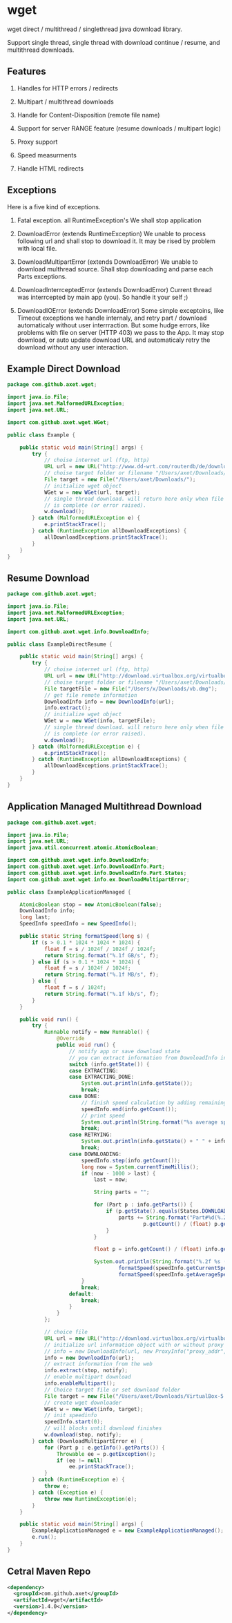 # wget

wget direct / multithread / singlethread java download library.

Support single thread, single thread with download continue / resume, and multithread downloads.

## Features

1) Handles for HTTP errors / redirects

2) Multipart / multithread downloads

3) Handle for Content-Disposition (remote file name)

4) Support for server RANGE feature (resume downloads / multipart logic)

5) Proxy support

6) Speed measurments

7) Handle HTML redirects

## Exceptions

Here is a five kind of exceptions.

1) Fatal exception. all RuntimeException's
  We shall stop application

2) DownloadError (extends RuntimeException)
  We unable to process following url and shall stop to download it. It may be rised by problem with local file.

3) DownloadMultipartError (extends DownloadError)
  We unable to download multhread source. Shall stop downloading and parse each Parts exceptions.

4) DownloadInterrceptedError (extends DownloadError)
  Current thread was interrcepted by main app (you). So handle it your self ;)
  
5) DownloadIOError (extends DownloadError)
  Some simple exceptoins, like Timeout exceptions we handle internaly, and retry part / download automaticaly without
  user interrraction. But some hudge errors, like problems with file on server (HTTP 403) we pass to the App.
  It may stop download, or auto update download URL and automaticaly retry the download without any user interaction.


## Example Direct Download

```java
package com.github.axet.wget;

import java.io.File;
import java.net.MalformedURLException;
import java.net.URL;

import com.github.axet.wget.WGet;

public class Example {

    public static void main(String[] args) {
        try {
            // choise internet url (ftp, http)
            URL url = new URL("http://www.dd-wrt.com/routerdb/de/download/D-Link/DIR-300/A1/ap61.ram/2049");
            // choise target folder or filename "/Users/axet/Downloads/ap61.ram"
            File target = new File("/Users/axet/Downloads/");
            // initialize wget object
            WGet w = new WGet(url, target);
            // single thread download. will return here only when file download
            // is complete (or error raised).
            w.download();
        } catch (MalformedURLException e) {
            e.printStackTrace();
        } catch (RuntimeException allDownloadExceptions) {
            allDownloadExceptions.printStackTrace();
        }
    }
}
```

## Resume Download

```java
package com.github.axet.wget;

import java.io.File;
import java.net.MalformedURLException;
import java.net.URL;

import com.github.axet.wget.info.DownloadInfo;

public class ExampleDirectResume {

    public static void main(String[] args) {
        try {
            // choise internet url (ftp, http)
            URL url = new URL("http://download.virtualbox.org/virtualbox/4.3.28/VirtualBox-4.3.28-100309-OSX.dmg");
            // choise target folder or filename "/Users/axet/Downloads/ap61.ram"
            File targetFile = new File("/Users/x/Downloads/vb.dmg");
            // get file remote information
            DownloadInfo info = new DownloadInfo(url);
            info.extract();
            // initialize wget object
            WGet w = new WGet(info, targetFile);
            // single thread download. will return here only when file download
            // is complete (or error raised).
            w.download();
        } catch (MalformedURLException e) {
            e.printStackTrace();
        } catch (RuntimeException allDownloadExceptions) {
            allDownloadExceptions.printStackTrace();
        }
    }
}
```

## Application Managed Multithread Download

```java
package com.github.axet.wget;

import java.io.File;
import java.net.URL;
import java.util.concurrent.atomic.AtomicBoolean;

import com.github.axet.wget.info.DownloadInfo;
import com.github.axet.wget.info.DownloadInfo.Part;
import com.github.axet.wget.info.DownloadInfo.Part.States;
import com.github.axet.wget.info.ex.DownloadMultipartError;

public class ExampleApplicationManaged {

    AtomicBoolean stop = new AtomicBoolean(false);
    DownloadInfo info;
    long last;
    SpeedInfo speedInfo = new SpeedInfo();

    public static String formatSpeed(long s) {
        if (s > 0.1 * 1024 * 1024 * 1024) {
            float f = s / 1024f / 1024f / 1024f;
            return String.format("%.1f GB/s", f);
        } else if (s > 0.1 * 1024 * 1024) {
            float f = s / 1024f / 1024f;
            return String.format("%.1f MB/s", f);
        } else {
            float f = s / 1024f;
            return String.format("%.1f kb/s", f);
        }
    }

    public void run() {
        try {
            Runnable notify = new Runnable() {
                @Override
                public void run() {
                    // notify app or save download state
                    // you can extract information from DownloadInfo info;
                    switch (info.getState()) {
                    case EXTRACTING:
                    case EXTRACTING_DONE:
                        System.out.println(info.getState());
                        break;
                    case DONE:
                        // finish speed calculation by adding remaining bytes speed
                        speedInfo.end(info.getCount());
                        // print speed
                        System.out.println(String.format("%s average speed (%s)", info.getState(), formatSpeed(speedInfo.getAverageSpeed())));
                        break;
                    case RETRYING:
                        System.out.println(info.getState() + " " + info.getDelay());
                        break;
                    case DOWNLOADING:
                        speedInfo.step(info.getCount());
                        long now = System.currentTimeMillis();
                        if (now - 1000 > last) {
                            last = now;

                            String parts = "";

                            for (Part p : info.getParts()) {
                                if (p.getState().equals(States.DOWNLOADING)) {
                                    parts += String.format("Part#%d(%.2f) ", p.getNumber(),
                                            p.getCount() / (float) p.getLength());
                                }
                            }

                            float p = info.getCount() / (float) info.getLength();

                            System.out.println(String.format("%.2f %s (%s / %s)", p, parts,
                                    formatSpeed(speedInfo.getCurrentSpeed()),
                                    formatSpeed(speedInfo.getAverageSpeed())));
                        }
                        break;
                    default:
                        break;
                    }
                }
            };

            // choice file
            URL url = new URL("http://download.virtualbox.org/virtualbox/5.0.16/VirtualBox-5.0.16-105871-OSX.dmg");
            // initialize url information object with or without proxy
            // info = new DownloadInfo(url, new ProxyInfo("proxy_addr", 8080, "login", "password"));
            info = new DownloadInfo(url);
            // extract information from the web
            info.extract(stop, notify);
            // enable multipart download
            info.enableMultipart();
            // Choice target file or set download folder
            File target = new File("/Users/axet/Downloads/VirtualBox-5.0.16-105871-OSX.dmg");
            // create wget downloader
            WGet w = new WGet(info, target);
            // init speedinfo
            speedInfo.start(0);
            // will blocks until download finishes
            w.download(stop, notify);
        } catch (DownloadMultipartError e) {
            for (Part p : e.getInfo().getParts()) {
                Throwable ee = p.getException();
                if (ee != null)
                    ee.printStackTrace();
            }
        } catch (RuntimeException e) {
            throw e;
        } catch (Exception e) {
            throw new RuntimeException(e);
        }
    }

    public static void main(String[] args) {
        ExampleApplicationManaged e = new ExampleApplicationManaged();
        e.run();
    }
}
```

## Cetral Maven Repo

```xml
<dependency>
  <groupId>com.github.axet</groupId>
  <artifactId>wget</artifactId>
  <version>1.4.0</version>
</dependency>
```
